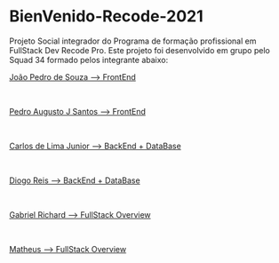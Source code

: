 # BienVenido-Recode-2021

Projeto Social integrador do Programa de formação profissional em FullStack Dev Recode Pro.
Este projeto foi desenvolvido em grupo pelo Squad 34 formado pelos integrante abaixo:

<p><a href="https://github.com/Pedrogsouza">João Pedro de Souza --> FrontEnd</p><br>
<p><a href="https://github.com/P728">Pedro Augusto J Santos --> FrontEnd</p><br>
<p><a href="https://github.com/CJBiohacker">Carlos de Lima Junior --> BackEnd + DataBase</p><br>
<p><a href="https://github.com/DiogaoRecode">Diogo Reis --> BackEnd + DataBase</p><br>
<p><a href="https://github.com/Gabriel-Richard">Gabriel Richard --> FullStack Overview</p><br>
<p>Matheus --> FullStack Overview</p>
